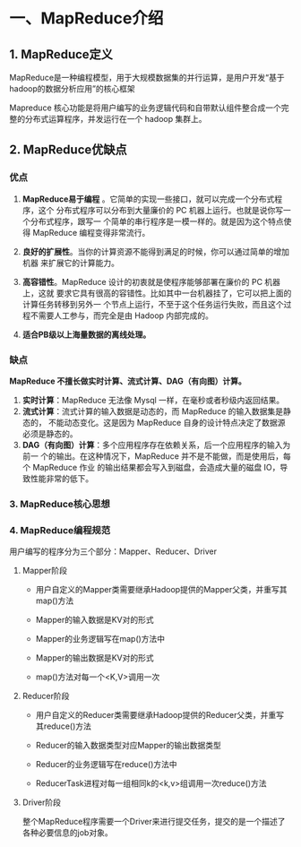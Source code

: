 # 一、MapReduce介绍

## 1. MapReduce定义

MapReduce是一种编程模型，用于大规模数据集的并行运算，是用户开发“基于hadoop的数据分析应用”的核心框架

Mapreduce 核心功能是将用户编写的业务逻辑代码和自带默认组件整合成一个完整的分布式运算程序，并发运行在一个 hadoop 集群上。

## 2. MapReduce优缺点

### 优点
	
1. **MapReduce易于编程** 。它简单的实现一些接口，就可以完成一个分布式程序，这个
分布式程序可以分布到大量廉价的 PC 机器上运行。也就是说你写一个分布式程序，跟写一
个简单的串行程序是一模一样的。就是因为这个特点使得 MapReduce 编程变得非常流行。

2. **良好的扩展性**。当你的计算资源不能得到满足的时候，你可以通过简单的增加机器
来扩展它的计算能力。

3. **高容错性**。MapReduce 设计的初衷就是使程序能够部署在廉价的 PC 机器上，这就
要求它具有很高的容错性。比如其中一台机器挂了，它可以把上面的计算任务转移到另外一
个节点上运行，不至于这个任务运行失败，而且这个过程不需要人工参与，而完全是由
Hadoop 内部完成的。

4. **适合PB级以上海量数据的离线处理。** 

### 缺点

**MapReduce 不擅长做实时计算、流式计算、DAG（有向图）计算。**

1. **实时计算**：MapReduce 无法像 Mysql 一样，在毫秒或者秒级内返回结果。
2. **流式计算**：流式计算的输入数据是动态的，而 MapReduce 的输入数据集是静态的，
不能动态变化。这是因为 MapReduce 自身的设计特点决定了数据源必须是静态的。
3. **DAG（有向图）计算**：多个应用程序存在依赖关系，后一个应用程序的输入为前一
个的输出。在这种情况下，MapReduce 并不是不能做，而是使用后，每个 MapReduce 作业
的输出结果都会写入到磁盘，会造成大量的磁盘 IO，导致性能非常的低下。


### 3. MapReduce核心思想


### 4. MapReduce编程规范

用户编写的程序分为三个部分：Mapper、Reducer、Driver

1. Mapper阶段
	- 用户自定义的Mapper类需要继承Hadoop提供的Mapper父类，并重写其map()方法
	
	- Mapper的输入数据是KV对的形式
	
	- Mapper的业务逻辑写在map()方法中
	
	- Mapper的输出数据是KV对的形式
	
	- map()方法对每一个<K,V>调用一次


2. Reducer阶段
	
	- 用户自定义的Reducer类需要继承Hadoop提供的Reducer父类，并重写其reduce()方法
	
	- Reducer的输入数据类型对应Mapper的输出数据类型
	
	- Reducer的业务逻辑写在reduce()方法中

	- ReducerTask进程对每一组相同k的<k,v>组调用一次reduce()方法


3. Driver阶段

	整个MapReduce程序需要一个Driver来进行提交任务，提交的是一个描述了各种必要信息的job对象。


